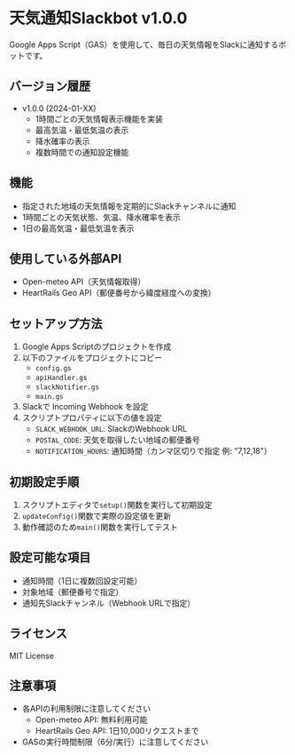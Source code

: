 # 天気通知Slackbot v1.0.0

Google Apps Script（GAS）を使用して、毎日の天気情報をSlackに通知するボットです。

## バージョン履歴

- v1.0.0 (2024-01-XX)
  - 1時間ごとの天気情報表示機能を実装
  - 最高気温・最低気温の表示
  - 降水確率の表示
  - 複数時間での通知設定機能

## 機能

- 指定された地域の天気情報を定期的にSlackチャンネルに通知
- 1時間ごとの天気状態、気温、降水確率を表示
- 1日の最高気温・最低気温を表示

## 使用している外部API

- Open-meteo API（天気情報取得）
- HeartRails Geo API（郵便番号から緯度経度への変換）

## セットアップ方法

1. Google Apps Scriptのプロジェクトを作成
2. 以下のファイルをプロジェクトにコピー
   - `config.gs`
   - `apiHandler.gs`
   - `slackNotifier.gs`
   - `main.gs`
3. Slackで Incoming Webhook を設定
4. スクリプトプロパティに以下の値を設定
   - `SLACK_WEBHOOK_URL`: SlackのWebhook URL
   - `POSTAL_CODE`: 天気を取得したい地域の郵便番号
   - `NOTIFICATION_HOURS`: 通知時間（カンマ区切りで指定 例: "7,12,18"）

## 初期設定手順

1. スクリプトエディタで`setup()`関数を実行して初期設定
2. `updateConfig()`関数で実際の設定値を更新
3. 動作確認のため`main()`関数を実行してテスト

## 設定可能な項目

- 通知時間（1日に複数回設定可能）
- 対象地域（郵便番号で指定）
- 通知先Slackチャンネル（Webhook URLで指定）

## ライセンス

MIT License

## 注意事項

- 各APIの利用制限に注意してください
  - Open-meteo API: 無料利用可能
  - HeartRails Geo API: 1日10,000リクエストまで
- GASの実行時間制限（6分/実行）に注意してください
